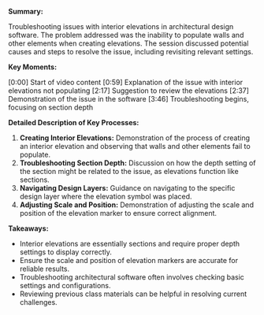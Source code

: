 **Summary:**

Troubleshooting issues with interior elevations in architectural design software. The problem addressed was the inability to populate walls and other elements when creating elevations. The session discussed potential causes and steps to resolve the issue, including revisiting relevant settings.

**Key Moments:**

[0:00] Start of video content
[0:59] Explanation of the issue with interior elevations not populating
[2:17] Suggestion to review the elevations
[2:37] Demonstration of the issue in the software
[3:46] Troubleshooting begins, focusing on section depth

**Detailed Description of Key Processes:**

1. **Creating Interior Elevations:** Demonstration of the process of creating an interior elevation and observing that walls and other elements fail to populate.
2. **Troubleshooting Section Depth:** Discussion on how the depth setting of the section might be related to the issue, as elevations function like sections.
3. **Navigating Design Layers:** Guidance on navigating to the specific design layer where the elevation symbol was placed.
4. **Adjusting Scale and Position:** Demonstration of adjusting the scale and position of the elevation marker to ensure correct alignment.

**Takeaways:**

- Interior elevations are essentially sections and require proper depth settings to display correctly.
- Ensure the scale and position of elevation markers are accurate for reliable results.
- Troubleshooting architectural software often involves checking basic settings and configurations.
- Reviewing previous class materials can be helpful in resolving current challenges.
